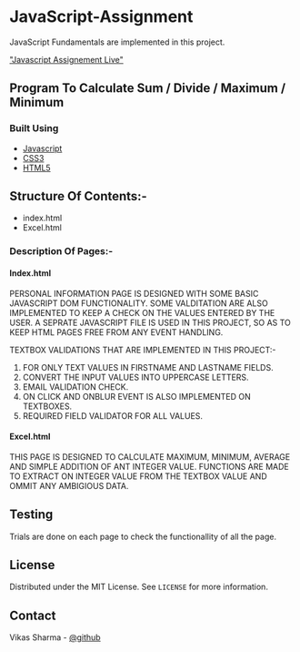 # JavaScript-Assignment
JavaScript Fundamentals are implemented in this project.

["Javascript Assignement Live"](https://vikasinder.github.io/JavaScript-Assignment/)

## Program To Calculate Sum / Divide / Maximum / Minimum 


### Built Using


* [Javascript](https://www.w3schools.com/javascript/)
* [CSS3](https://www.w3schools.com/css/)
* [HTML5](https://www.w3schools.com/html/)


## Structure Of Contents:-

* index.html
* Excel.html


### Description Of Pages:-

#### Index.html 

PERSONAL INFORMATION PAGE IS DESIGNED WITH SOME BASIC JAVASCRIPT DOM FUNCTIONALITY.
SOME VALDITATION ARE ALSO IMPLEMENTED TO KEEP A CHECK ON THE VALUES ENTERED BY THE USER.
A SEPRATE JAVASCRIPT FILE IS USED IN THIS PROJECT, SO AS TO KEEP HTML PAGES FREE FROM ANY EVENT HANDLING.

TEXTBOX VALIDATIONS THAT ARE IMPLEMENTED IN THIS PROJECT:-

1. FOR ONLY TEXT VALUES IN FIRSTNAME AND LASTNAME FIELDS.
2. CONVERT THE INPUT VALUES INTO UPPERCASE LETTERS.
3. EMAIL VALIDATION CHECK.
4. ON CLICK AND ONBLUR EVENT IS ALSO IMPLEMENTED ON TEXTBOXES.
5. REQUIRED FIELD VALIDATOR FOR ALL VALUES.


#### Excel.html 

THIS PAGE IS DESIGNED TO CALCULATE MAXIMUM, MINIMUM, AVERAGE AND SIMPLE ADDITION OF ANT INTEGER VALUE.
FUNCTIONS ARE MADE TO EXTRACT ON INTEGER VALUE FROM THE TEXTBOX VALUE AND OMMIT ANY AMBIGIOUS DATA. 



## Testing

Trials are done on each page to check the functionallity of all the page.

  
<!-- LICENSE -->
## License

Distributed under the MIT License. See `LICENSE` for more information.

<!-- CONTACT -->
## Contact  

Vikas Sharma - [@github](https://github.com/vikasinder/)



